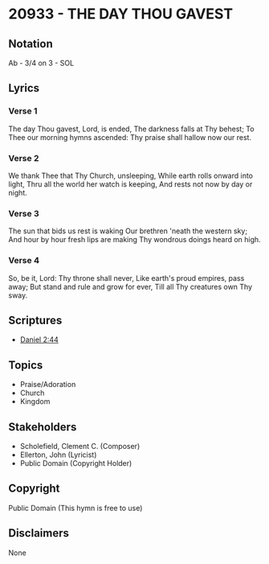 # 20933 - THE DAY THOU GAVEST

## Notation

Ab - 3/4 on 3 - SOL

## Lyrics

### Verse 1

The day Thou gavest, Lord, is ended, The darkness falls at Thy behest; To Thee our morning hymns ascended: Thy praise shall hallow now our rest.

### Verse 2

We thank Thee that Thy Church, unsleeping, While earth rolls onward into light, Thru all the world her watch is keeping, And rests not now by day or night.

### Verse 3

The sun that bids us rest is waking Our brethren 'neath the western sky; And hour by hour fresh lips are making Thy wondrous doings heard on high.

### Verse 4

So, be it, Lord: Thy throne shall never, Like earth's proud empires, pass away; But stand and rule and grow for ever, Till all Thy creatures own Thy sway.


## Scriptures

- [Daniel 2:44](https://www.biblegateway.com/passage/?search=Daniel%202%3A44)

## Topics

- Praise/Adoration
- Church
- Kingdom

## Stakeholders

- Scholefield, Clement C. (Composer)
- Ellerton, John (Lyricist)
- Public Domain (Copyright Holder)

## Copyright

Public Domain
(This hymn is free to use)

## Disclaimers

None


